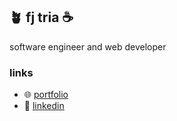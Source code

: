 ## 🪴 fj tria ☕️
software engineer and web developer

### links
- 🌐 [portfolio](https://fjtria.dev/)
- 🤝 [linkedin](https://www.linkedin.com/in/fjtria/)
